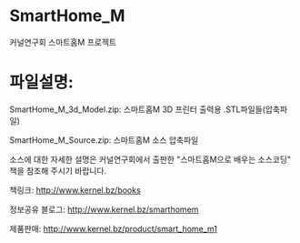 # SmartHome_M
커널연구회 스마트홈M 프로젝트

# 파일설명:
SmartHome_M_3d_Model.zip: 스마트홈M 3D 프린터 출력용 .STL파일들(압축파일)

SmartHome_M_Source.zip: 스마트홈M 소스 압축파일

소스에 대한 자세한 설명은
커널연구회에서 출판한 "스마트홈M으로 배우는 소스코딩" 책을 참조해 주시기 바랍니다.

책링크:
http://www.kernel.bz/books

정보공유 블로그:
http://www.kernel.bz/smarthomem

제품판매:
http://www.kernel.bz/product/smart_home_m1
